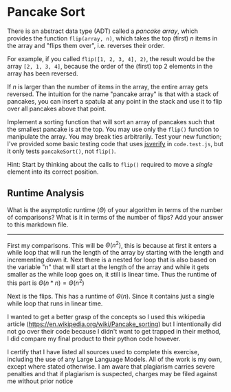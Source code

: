 # Pancake Sort

There is an abstract data type (ADT) called a *pancake array*, which provides
the function `flip(array, n)`, which takes the top (first) $n$ items in the
array and "flips them over", i.e. reverses their order.

For example, if you called `flip([1, 2, 3, 4], 2)`, the result would
be the array  `[2, 1, 3, 4]`, because the order of the (first) top 2
elements in the array has been reversed.

If $n$ is larger than the number of items in the array, the entire array gets
reversed. The intuition for the name "pancake array" is that with a stack of
pancakes, you can insert a spatula at any point in the stack and use it to flip
over all pancakes above that point.

Implement a sorting function that will sort an array of pancakes such that the
smallest pancake is at the top. You may use only the `flip()` function to
manipulate the array. You may break ties arbitrarily. Test your new function;
I've provided some basic testing code that uses
[jsverify](https://jsverify.github.io/) in `code.test.js`, but it only tests
`pancakeSort()`, not `flip()`.

Hint: Start by thinking about the calls to `flip()` required to move a *single*
element into its correct position.

## Runtime Analysis

What is the asymptotic runtime ($\Theta$) of your algorithm in terms of the
number of comparisons? What is it in terms of the number of flips? Add your
answer to this markdown file.

-----------------------------------------------------------------------------------

First my comparisons.  This will be $\Theta(n^2)$, this is because at first it enters a while loop that will run the length of the array by starting with the length and incrementing down it.  Next there is a nested for loop that is also based on the variable "n" that will start at the length of the array and while it gets smaller as the while loop goes on, it still is linear time. Thus the runtime of this part is $\Theta(n*n) = \Theta(n^2)$

Next is the flips.  This has a runtime of $\Theta(n)$.  Since it contains just a single while loop that runs in linear time.


I wanted to get a better grasp of the concepts so I used this wikipedia article (https://en.wikipedia.org/wiki/Pancake_sorting) but I intentionally did not go over their code because I didn't want to get trapped in their method, I did compare my final product to their python code however.

I certify that I have listed all sources used to complete this exercise, including the use of any Large Language Models. All of the work is my own, except where stated otherwise. I am aware that plagiarism carries severe penalties and that if plagiarism is suspected, charges may be filed against me without prior notice

